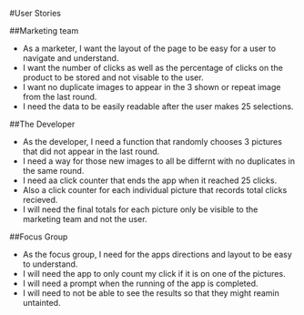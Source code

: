 #User Stories

##Marketing team
* As a marketer, I want the layout of the page to be easy for a user to navigate and understand.
* I want the number of clicks as well as the percentage of clicks on the product to be stored and not visable to the user.
* I want no duplicate images to appear in the 3 shown or repeat image from the last round.
* I need the data to be easily readable after the user makes 25 selections.

##The Developer
* As the developer, I need a function that randomly chooses 3 pictures that did not appear in the last round.
* I need a way for those new images to all be differnt with no duplicates in the same round.
* I need aa click counter that ends the app when it reached 25 clicks.
* Also a click counter for each individual picture that records total clicks recieved.
* I will need the final totals for each picture only be visible to the marketing team and not the user.

##Focus Group
* As the focus group, I need for the apps directions and layout to be easy to understand.
* I will need the app to only count my click if it is on one of the pictures.
* I will need a prompt when the running of the app is completed.
* I will need to not be able to see the results so that they might reamin untainted.
